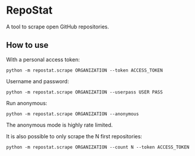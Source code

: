 RepoStat
====

A tool to scrape open GitHub repositories.

## How to use

With a personal access token:
```
python -m repostat.scrape ORGANIZATION --token ACCESS_TOKEN
```

Username and password:
```
python -m repostat.scrape ORGANIZATION --userpass USER PASS
```

Run anonymous:
```
python -m repostat.scrape ORGANIZATION --anonymous
```

The anonymous mode is highly rate limited.

It is also possible to only scrape the N first repositories:

```
python -m repostat.scrape ORGANIZATION --count N --token ACCESS_TOKEN
```

